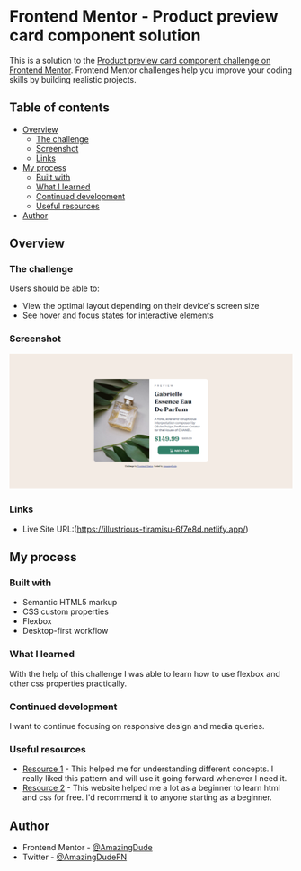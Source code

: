 # Frontend Mentor - Product preview card component solution

This is a solution to the [Product preview card component challenge on Frontend Mentor](https://www.frontendmentor.io/challenges/product-preview-card-component-GO7UmttRfa). Frontend Mentor challenges help you improve your coding skills by building realistic projects. 

## Table of contents

- [Overview](#overview)
  - [The challenge](#the-challenge)
  - [Screenshot](#screenshot)
  - [Links](#links)
- [My process](#my-process)
  - [Built with](#built-with)
  - [What I learned](#what-i-learned)
  - [Continued development](#continued-development)
  - [Useful resources](#useful-resources)
- [Author](#author)

## Overview

### The challenge

Users should be able to:

- View the optimal layout depending on their device's screen size
- See hover and focus states for interactive elements

### Screenshot

![](./screenshot.png)

### Links

- Live Site URL:(https://illustrious-tiramisu-6f7e8d.netlify.app/)

## My process

### Built with

- Semantic HTML5 markup
- CSS custom properties
- Flexbox
- Desktop-first workflow

### What I learned

With the help of this challenge I was able to learn how to use flexbox and other css properties practically.

### Continued development

I want to continue focusing on responsive design and media queries.

### Useful resources

- [Resource 1](https://w3schools.com/css) - This helped me for understanding different concepts. I really liked this pattern and will use it going forward whenever I need it.
- [Resource 2](https://www.codecademy.com) - This website helped me a lot as a beginner to learn html and css for free. I'd recommend it to anyone starting as a beginner.

## Author

- Frontend Mentor - [@AmazingDude](https://www.frontendmentor.io/profile/AmazingDude)
- Twitter - [@AmazingDudeFN](https://www.twitter.com/AmazingDudeFN)
